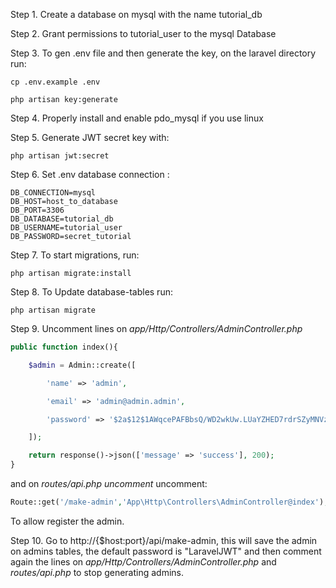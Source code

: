 
<p>Step 1. Create a database on mysql with the name tutorial_db</p>

  

<p>Step 2. Grant permissions to tutorial_user to the mysql Database</p>

  

<p>Step 3. To gen .env file and then generate the key, on the laravel directory run:</p>

  

```linux
cp .env.example .env

php artisan key:generate
```

  

<p>Step 4. Properly install and enable pdo_mysql if you use linux</p>

  

<p>Step 5. Generate JWT secret key with:</p>

  

```linux
php artisan jwt:secret
```

  

<p>Step 6. Set .env database connection :</p>

  

```linux
DB_CONNECTION=mysql
DB_HOST=host_to_database
DB_PORT=3306
DB_DATABASE=tutorial_db
DB_USERNAME=tutorial_user
DB_PASSWORD=secret_tutorial
```

  

<p>Step 7. To start migrations, run:</p>

  

```linux
php artisan migrate:install
```

  

<p>Step 8. To Update database-tables run:</p>
  

```linux
php artisan migrate
```
<p>Step 9. Uncomment lines on <i>app/Http/Controllers/AdminController.php</i></p>

```php
public function index(){

	$admin = Admin::create([

		'name' => 'admin',

		'email' => 'admin@admin.admin',

		'password' => '$2a$12$1AWqcePAFBbsQ/WD2wkUw.LUaYZHED7rdrSZyMNVzqtNVumCcLnbe'//'LaravelJWT' Is the password

	]);

	return response()->json(['message' => 'success'], 200);
}
```

and on <i>routes/api.php uncomment</i> uncomment:

```php
Route::get('/make-admin','App\Http\Controllers\AdminController@index');
```
To allow register the admin.

Step 10. Go to http://{$host:port}/api/make-admin, this will save the admin on admins tables, the default password is "LaravelJWT" and then comment again the lines on <i>app/Http/Controllers/AdminController.php</i> and <i>routes/api.php </i> to stop generating admins.
